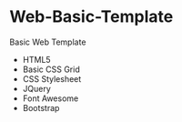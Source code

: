 # Web-Basic-Template
Basic Web Template
- HTML5
- Basic CSS Grid
- CSS Stylesheet
- JQuery
- Font Awesome
- Bootstrap
